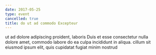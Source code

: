 ```yaml
---
date: 2017-05-25
type: event
cancelled: true
title: do ut ad commodo Excepteur
---
```

ut ad dolore adipiscing proident, laboris Duis et esse consectetur nulla dolore amet, commodo labore do ea culpa incididunt in aliqua. cillum sit eiusmod ipsum elit, quis cupidatat fugiat minim nostrud